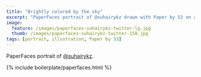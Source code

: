 ```yaml
---
title: "Brightly colored by the sky"
excerpt: "PaperFaces portrait of @suhairykz drawn with Paper by 53 on an iPad."
image: 
  feature: /images/paperfaces-suhairykz-twitter-lg.jpg
  thumb: /images/paperfaces-suhairykz-twitter-150.jpg
tags: [portrait, illustration, Paper by 53]
---
```


PaperFaces portrait of [@suhairykz](http://twitter.com/suhairykz).

{% include boilerplate/paperfaces.html %}